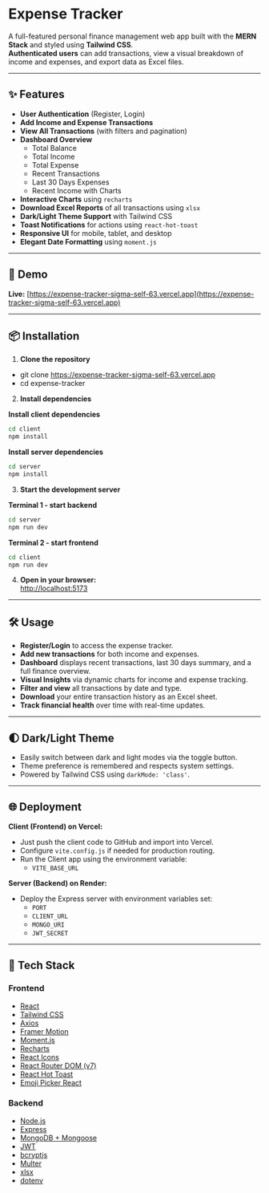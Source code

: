 # Expense Tracker

A full-featured personal finance management web app built with the **MERN Stack** and styled using **Tailwind CSS**.  
**Authenticated users** can add transactions, view a visual breakdown of income and expenses, and export data as Excel files.

---

## ✨ Features

- **User Authentication** (Register, Login)
- **Add Income and Expense Transactions**
- **View All Transactions** (with filters and pagination)
- **Dashboard Overview**
  - Total Balance
  - Total Income
  - Total Expense
  - Recent Transactions
  - Last 30 Days Expenses
  - Recent Income with Charts
- **Interactive Charts** using `recharts`
- **Download Excel Reports** of all transactions using `xlsx`
- **Dark/Light Theme Support** with Tailwind CSS
- **Toast Notifications** for actions using `react-hot-toast`
- **Responsive UI** for mobile, tablet, and desktop
- **Elegant Date Formatting** using `moment.js`

---

## 🚀 Demo

**Live:** [https://expense-tracker-sigma-self-63.vercel.app](https://expense-tracker-sigma-self-63.vercel.app)

---

## 📦 Installation

1. **Clone the repository**
- git clone https://expense-tracker-sigma-self-63.vercel.app
- cd expense-tracker

2. **Install dependencies**

**Install client dependencies**
```bash
cd client
npm install
```

**Install server dependencies**
```bash
cd server
npm install
```

3. **Start the development server**

**Terminal 1 - start backend**
```bash
cd server
npm run dev
```

**Terminal 2 - start frontend**
```bash
cd client
npm run dev
```

4. **Open in your browser:**  
[http://localhost:5173](http://localhost:5173)

---

## 🛠️ Usage

- **Register/Login** to access the expense tracker.
- **Add new transactions** for both income and expenses.
- **Dashboard** displays recent transactions, last 30 days summary, and a full finance overview.
- **Visual Insights** via dynamic charts for income and expense tracking.
- **Filter and view** all transactions by date and type.
- **Download** your entire transaction history as an Excel sheet.
- **Track financial health** over time with real-time updates.

---

## 🌓 Dark/Light Theme

- Easily switch between dark and light modes via the toggle button.
- Theme preference is remembered and respects system settings.
- Powered by Tailwind CSS using `darkMode: 'class'`.

---

## 🌐 Deployment

**Client (Frontend) on Vercel:**  
- Just push the client code to GitHub and import into Vercel.  
- Configure `vite.config.js` if needed for production routing.
- Run the Client app using the environment variable:
  - `VITE_BASE_URL`

**Server (Backend) on Render:**  
- Deploy the Express server with environment variables set:
  - `PORT`
  - `CLIENT_URL`
  - `MONGO_URI`
  - `JWT_SECRET`

---

## 🧩 Tech Stack

### Frontend

- [React](https://react.dev/)
- [Tailwind CSS](https://tailwindcss.com/)
- [Axios](https://axios-http.com/)
- [Framer Motion](https://www.framer.com/motion/)
- [Moment.js](https://momentjs.com/)
- [Recharts](https://recharts.org/en-US/)
- [React Icons](https://react-icons.github.io/react-icons/)
- [React Router DOM (v7)](https://reactrouter.com/en/main)
- [React Hot Toast](https://react-hot-toast.com/)
- [Emoji Picker React](https://github.com/ealush/emoji-picker-react)

### Backend

- [Node.js](https://nodejs.org/)
- [Express](https://expressjs.com/)
- [MongoDB + Mongoose](https://mongoosejs.com/)
- [JWT](https://github.com/auth0/node-jsonwebtoken)
- [bcryptjs](https://github.com/dcodeIO/bcrypt.js/)
- [Multer](https://github.com/expressjs/multer)
- [xlsx](https://github.com/SheetJS/sheetjs)
- [dotenv](https://github.com/motdotla/dotenv)
